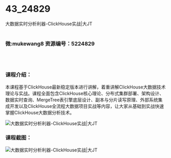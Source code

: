 # 43_24829
大数据实时分析利器-ClickHouse实战|大JT
<br/></br>
<h3>微:mukewang8 资源编号：5224829</h3>
<br/></br>
<h3>课程介绍：</h3>
<p>本课程基于<a title="查看与 ClickHouse 相关的文章" target="_blank">ClickHouse</a>最新稳定版本进行讲解，着重讲解<a title="查看与 ClickHouse 相关的文章" target="_blank">ClickHouse</a>大数据技术理论与实战。课程全面包含ClickHouse核心理论、分布式集群部署、架构设计、数据实时查询、MergeTree表引擎底层设计、副本与分片读写原理、外部系统集成开发以及ClickHouse全流程大数据项目实战等内容，让大家从基础到实战快速掌握ClickHouse大数据分析技术。</p>
<p><img src="https://www.ko996.com/wp-content/uploads/img/2022/06/1-80-300x173.png" alt="大数据实时分析利器-ClickHouse实战|大JT"></p>
<div class="info-desc">
<h3>课程截图：</h3>
<p><img src="https://www.ko996.com/wp-content/uploads/img/2022/06/2-72.png" alt="大数据实时分析利器-ClickHouse实战|大JT"></p>


			
</div>
